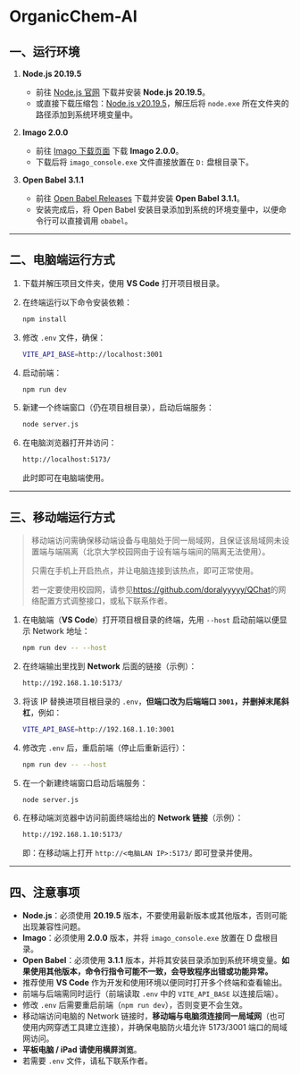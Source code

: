 # OrganicChem-AI

## 一、运行环境

1. **Node.js 20.19.5**
   
   * 前往 [Node.js 官网](https://nodejs.org/) 下载并安装 **Node.js 20.19.5**。
   * 或直接下载压缩包：[Node.js v20.19.5](https://nodejs.org/dist/v20.19.5/)，解压后将 `node.exe` 所在文件夹的路径添加到系统环境变量中。

2. **Imago 2.0.0**
   
   * 前往 [Imago 下载页面](https://lifescience.opensource.epam.com/download/imago.html) 下载 **Imago 2.0.0**。
   * 下载后将 `imago_console.exe` 文件直接放置在 `D:` 盘根目录下。

3. **Open Babel 3.1.1**
   
   * 前往 [Open Babel Releases](https://github.com/openbabel/openbabel/releases) 下载并安装 **Open Babel 3.1.1**。
   * 安装完成后，将 Open Babel 安装目录添加到系统的环境变量中，以便命令行可以直接调用 `obabel`。

---

## 二、电脑端运行方式

1. 下载并解压项目文件夹，使用 **VS Code** 打开项目根目录。
2. 在终端运行以下命令安装依赖：

   ```bash
   npm install
   ```
3. 修改 `.env` 文件，确保：

   ```bash
   VITE_API_BASE=http://localhost:3001
   ```
4. 启动前端：

   ```bash
   npm run dev
   ```
5. 新建一个终端窗口（仍在项目根目录），启动后端服务：

   ```bash
   node server.js
   ```
6. 在电脑浏览器打开并访问：

   ```bash
   http://localhost:5173/
   ```

   此时即可在电脑端使用。

---

## 三、移动端运行方式

> 移动端访问需确保移动端设备与电脑处于同一局域网，且保证该局域网未设置端与端隔离（北京大学校园网由于设有端与端间的隔离无法使用）。
> 
> 只需在手机上开启热点，并让电脑连接到该热点，即可正常使用。
> 
> 若一定要使用校园网，请参见<https://github.com/doralyyyyy/QChat>的网络配置方式调整接口，或私下联系作者。

1. 在电脑端（**VS Code**）打开项目根目录的终端，先用 `--host` 启动前端以便显示 Network 地址：

   ```bash
   npm run dev -- --host
   ```
2. 在终端输出里找到 **Network** 后面的链接（示例）：

   ```bash
   http://192.168.1.10:5173/
   ```
3. 将该 IP 替换进项目根目录的 `.env`，**但端口改为后端端口 `3001`，并删掉末尾斜杠**，例如：

   ```bash
   VITE_API_BASE=http://192.168.1.10:3001
   ```
4. 修改完 `.env` 后，重启前端（停止后重新运行）：

   ```bash
   npm run dev -- --host
   ```
5. 在一个新建终端窗口启动后端服务：

   ```bash
   node server.js
   ```
6. 在移动端浏览器中访问前面终端给出的 **Network 链接**（示例）：

   ```bash
   http://192.168.1.10:5173/
   ```

   即：在移动端上打开 `http://<电脑LAN IP>:5173/` 即可登录并使用。

---

## 四、注意事项

* **Node.js**：必须使用 **20.19.5** 版本，不要使用最新版本或其他版本，否则可能出现兼容性问题。
* **Imago**：必须使用 **2.0.0** 版本，并将 `imago_console.exe` 放置在 D 盘根目录。
* **Open Babel**：必须使用 **3.1.1** 版本，并将其安装目录添加到系统环境变量。**如果使用其他版本，命令行指令可能不一致，会导致程序出错或功能异常。**
* 推荐使用 **VS Code** 作为开发和使用环境以便同时打开多个终端和查看输出。
* 前端与后端需同时运行（前端读取 `.env` 中的 `VITE_API_BASE` 以连接后端）。
* 修改 `.env` 后需要重启前端（`npm run dev`），否则变更不会生效。
* 移动端访问电脑的 Network 链接时，**移动端与电脑须连接同一局域网**（也可使用内网穿透工具建立连接），并确保电脑防火墙允许 5173/3001 端口的局域网访问。
* **平板电脑 / iPad 请使用横屏浏览**。
* 若需要 `.env` 文件，请私下联系作者。
